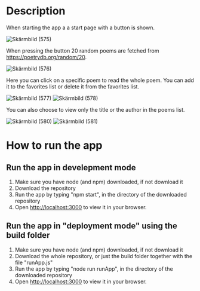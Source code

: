 # Description

When starting the app a a start page with a button is shown.

![Skärmbild (575)](https://user-images.githubusercontent.com/112863208/192290008-7c3a560b-44ce-453d-bda0-f292c4e8c66d.png)

When pressing the button 20 random poems are fetched from https://poetrydb.org/random/20.

![Skärmbild (576)](https://user-images.githubusercontent.com/112863208/192290417-b7a9d29e-e570-46c4-b558-178fcfe0621c.png)

Here you can click on a specific poem to read the whole poem. You can add it to the favorites list or delete it from the favorites list.

![Skärmbild (577)](https://user-images.githubusercontent.com/112863208/192290613-f00436c3-620e-4287-91bc-f6655807d784.png)
![Skärmbild (578)](https://user-images.githubusercontent.com/112863208/192290684-d48c36fb-5864-40eb-9be2-43fa51cd5f69.png)

You can also choose to view only the title or the author in the poems list.

![Skärmbild (580)](https://user-images.githubusercontent.com/112863208/192290841-64bcbcd5-8dd5-421e-9e42-31f157482afe.png)
![Skärmbild (581)](https://user-images.githubusercontent.com/112863208/192290877-9252b1cb-e1a2-4bbf-a78e-3e6280ab3a20.png)

# How to run the app

## Run the app in develepment mode
1. Make sure you have node (and npm) downloaded, if not download it
2. Download the repository
3. Run the app by typing "npm start", in the directory of the downloaded repository
4. Open [http://localhost:3000](http://localhost:3000) to view it in your browser.

## Run the app in "deployment mode" using the build folder

1. Make sure you have node (and npm) downloaded, if not download it
2. Download the whole repository, or just the build folder together with the file "runApp.js"
3. Run the app by typing "node run runApp", in the directory of the downloaded repository
4. Open [http://localhost:3000](http://localhost:3000) to view it in your browser.

